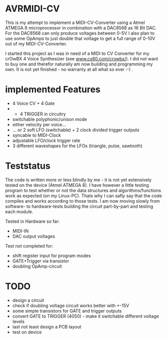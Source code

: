 AVRMIDI-CV
==========

This is my attempt to implement a MIDI-CV-Converter using a Atmel ATMEGA 8 microprocessor in combination with a DAC8568 as 16 Bit DAC. For the DAC8568 can only produce voltages between 0-5V I also plan to use some OpAmps to just double that voltage to get a full range of 0-10V out of my MIDI-CV-Converter.

I started this project as I was in need of a MIDI to CV Converter for my crOwBX 4 Voice Synthesizer (see www.cs80.com/crowbx/). I did not want to buy one and therefor naturally am now building and programming my own.
It is not yet finished - no warranty at all what so ever :-) .

implemented Features
====================

* 4 Voice CV + 4 Gate
 * + 4 TRIGGER in circuitry
* switchable polyphonic/unison mode
* either velocity per voice...
* ... or 2 soft LFO (switchable) + 2 clock divided trigger outputs
 * syncable to MIDI-Clock
 * adjustable LFO/clock trigger rate
 * 3 different waveshapes for the LFOs (triangle, pulse, sawtooth)

Teststatus
==========

The code is written more or less blindly by me - it is not yet extensively tested on the device (Atmel ATMEGA 8).
I have however a little testing program to test whether or not the data structures and algorithms/functions work as expected (on my Linux-PC).
Thats why I can safly say that the code compiles and works according to those tests.
I am now moving slowly from software- to hardware-tests building the circuit part-by-part and testing each module.

Tested in Hardware so far:
* MIDI-IN
* DAC output voltages

Test not completed for:
* shift register input for program modes
* GATE+Trigger via transistor
* doubling OpAmp-circuit

TODO
====
* design a circuit
 * check if doubling voltage circuit works better with +-15V
 * some simple transistors for GATE and trigger outputs
 * convert GATE to TRIGGER (4050) - make it switchable different voltage levels
 * last not least design a PCB layout
* test on device

